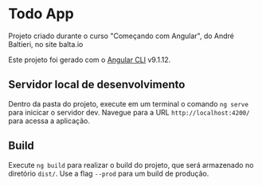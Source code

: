 # Todo App

Projeto criado durante o curso "Começando com Angular", do André Baltieri, no site balta.io

Este projeto foi gerado com o [Angular CLI](https://github.com/angular/angular-cli) v9.1.12.

## Servidor local de desenvolvimento

Dentro da pasta do projeto, execute em um terminal o comando `ng serve` para inicicar o servidor dev. Navegue para a URL `http://localhost:4200/` para acessa a aplicação.

## Build

Execute `ng build` para realizar o build do projeto, que será armazenado no diretório `dist/`. Use a flag `--prod` para um build de produção.
